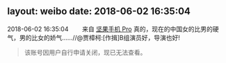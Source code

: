 layout: weibo
date: 2018-06-02 16:35:04
---
2018-06-02 16:35:04  &nbsp;&nbsp;&nbsp;&nbsp;&nbsp;&nbsp; 来自 <a href="http://app.weibo.com/t/feed/Z4AgP" rel="nofollow">坚果手机 Pro</a>
真的，现在的中国女的比男的硬气，男的比女的娇气……//@贾樟柯:[作揖]B组演员好，导演也好!
>  该账号因用户自行申请关闭，现已无法查看。
